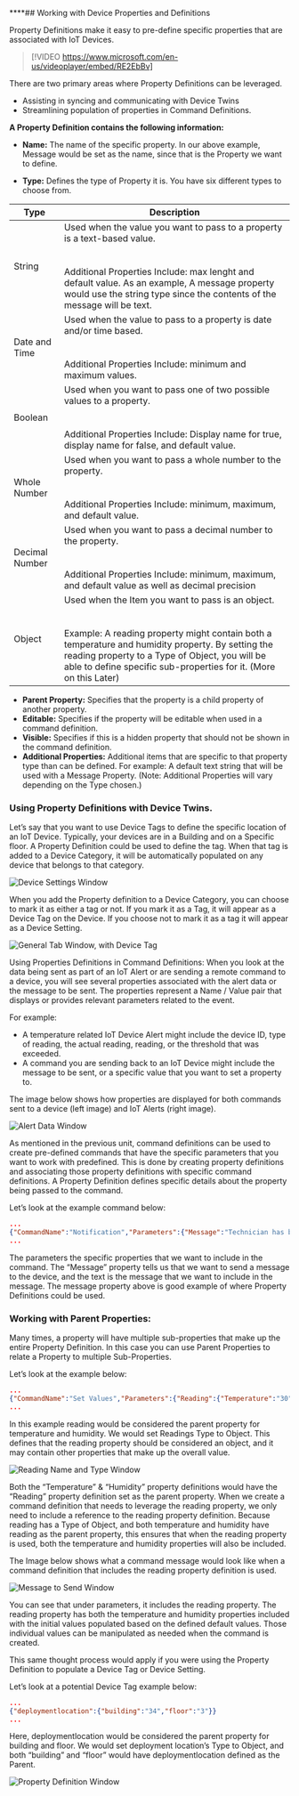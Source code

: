 ****## Working with Device Properties and Definitions

Property Definitions make it easy to pre-define specific properties that are associated with IoT Devices.  

> [!VIDEO https://www.microsoft.com/en-us/videoplayer/embed/RE2EbBv]
> 
There are two primary areas where Property Definitions can be leveraged. 
 
- Assisting in syncing and communicating with Device Twins
- Streamlining population of properties in Command Definitions.  

**A Property Definition contains the following information:**

- **Name:** The name of the specific property.  In our above example, Message would be set as the name, since that is the Property we want to define.  

- **Type:** Defines the type of Property it is.  You have six different types to choose from.  

<table>
	<thread>
		<tr>
			<th>
				Type
			</th>
			<th>
				Description
			</th>
		</tr>
	</thread>
	<tbody>
		<tr>
			<td>String</td>
			<td>Used when the value you want to pass to a property is a text-based value.
				<br></br><br>Additional Properties Include: max lenght and default value. As an example, A message property would use the string type since the contents of the message will be text.    </br></td>
		</tr>
		<tr>			
			<td>Date and Time</td>
			<td>Used when the value to pass to a property is date and/or time based.  
				<br></br><br>Additional Properties Include: minimum and maximum values. </br>
			</td>
		</tr>
		<tr>
			<td>Boolean</td>
			<td>Used when you want to pass one of two possible values to a property.
				<br></br><br>Additional Properties Include: Display name for true, display name for false, and default value.  </br>
			</td>
		</tr>
		<tr>
			<td>Whole Number</td>
			<td>Used when you want to pass a whole number to the property.
				<br></br><br>Additional Properties Include: minimum, maximum, and default value.</br>
			</td>
		</tr>
		<tr>
			<td>Decimal Number</td>
			<td>Used when you want to pass a decimal number to the property. 
				<br></br><br>Additional Properties Include: minimum, maximum, and default value as well as decimal precision</br>
			</td>
		</tr>
		<tr>
			<td>Object</td>
			<td>Used when the Item you want to pass is an object.
				<br></br><br>Example:  A reading property might contain both a temperature and humidity property.  By setting the reading property to a Type of Object, you will be able to define specific sub-properties for it.  (More on this Later)  </br>
			</td>
		</tr>
	</tbody>
</table>


- **Parent Property:** Specifies that the property is a child property of another property.  
- **Editable:** Specifies if the property will be editable when used in a command definition.  
- **Visible:** Specifies if this is a hidden property that should not be shown in the command definition.
- **Additional Properties:**   Additional items that are specific to that property type than can be defined. For example: A default text string that will be used with a Message Property.  (Note: Additional Properties will vary depending on the Type chosen.) 

### Using Property Definitions with Device Twins. 
Let’s say that you want to use Device Tags to define the specific location of an IoT Device.  Typically, your devices are in a Building and on a Specific floor.  A Property Definition could be used to define the tag.  When that tag is added to a Device Category, it will be automatically populated on any device that belongs to that category.  

![Device Settings Window](../media/1-rg-unit5.png)

When you add the Property definition to a Device Category, you can choose to mark it as either a tag or not.  If you mark it as a Tag, it will appear as a Device Tag on the Device.  If you choose not to mark it as a tag it will appear as a Device Setting.  


![General Tab Window, with Device Tag](../media/2-rg-unit5.png)

Using Properties Definitions in Command Definitions:
When you look at the data being sent as part of an IoT Alert or are sending a remote command to a device, you will see several properties associated with the alert data or the message to be sent.  The properties represent a Name / Value pair that displays or provides relevant parameters related to the event.   

For example: 


- A temperature related IoT Device Alert might include the device ID, type of reading, the actual reading, reading, or the threshold that was exceeded.  
- A command you are sending back to an IoT Device might include the message to be sent, or a specific value that you want to set a property to.  

The image below shows how properties are displayed for both commands sent to a device (left image) and IoT Alerts (right image).

![Alert Data Window](../media/3-rg-unit5.png)

As mentioned in the previous unit, command definitions can be used to create pre-defined commands that have the specific parameters that you want to work with predefined.  This is done by creating property definitions and associating those property definitions with specific command definitions.  A Property Definition defines specific details about the property being passed to the command.  

Let’s look at the example command below:
```json
...
{"CommandName":"Notification","Parameters":{"Message":"Technician has been dispatched"}}
...
```

The parameters the specific properties that we want to include in the command.  The “Message” property tells us that we want to send a message to the device, and the text is the message that we want to include in the message.  The message property above is good example of where Property Definitions could be used.  

### Working with Parent Properties:
Many times, a property will have multiple sub-properties that make up the entire Property Definition.  In this case you can use Parent Properties to relate a Property to multiple Sub-Properties.  

Let’s look at the example below:    
```json
...
{"CommandName":"Set Values","Parameters":{"Reading":{"Temperature":"30","Humidity":"30"}}}
...
```

In this example reading would be considered the parent property for temperature and humidity.  We would set Readings Type to Object. This defines that the reading property should be considered an object, and it may contain other properties that make up the overall value.  

![Reading Name and Type Window](../media/4-rg-unit5.png)

Both the “Temperature” & “Humidity” property definitions would have the “Reading” property definition set as the parent property.    When we create a command definition that needs to leverage the reading property, we only need to include a reference to the reading property definition.   Because reading has a Type of Object, and both temperature and humidity have reading as the parent property, this ensures that when the reading property is used, both the temperature and humidity properties will also be included.  
  
The Image below shows what a command message would look like when a command definition that includes the reading property definition is used.  

![Message to Send Window](../media/5-rg-unit5.png)

You can see that under parameters, it includes the reading property.  The reading property has both the temperature and humidity properties included with the initial values populated based on the defined default values.  Those individual values can be manipulated as needed when the command is created.  

This same thought process would apply if you were using the Property Definition to populate a Device Tag or Device Setting.  

Let’s look at a potential Device Tag example below:    
```json
...
{"deploymentlocation":{"building":"34","floor":"3"}}
...
```

Here, deploymentlocation would be considered the parent property for building and floor.  We would set deployment location’s Type to Object, and both “building” and “floor” would have deploymentlocation defined as the Parent.     

![Property Definition Window](../media/6-rg-unit5.png)




















